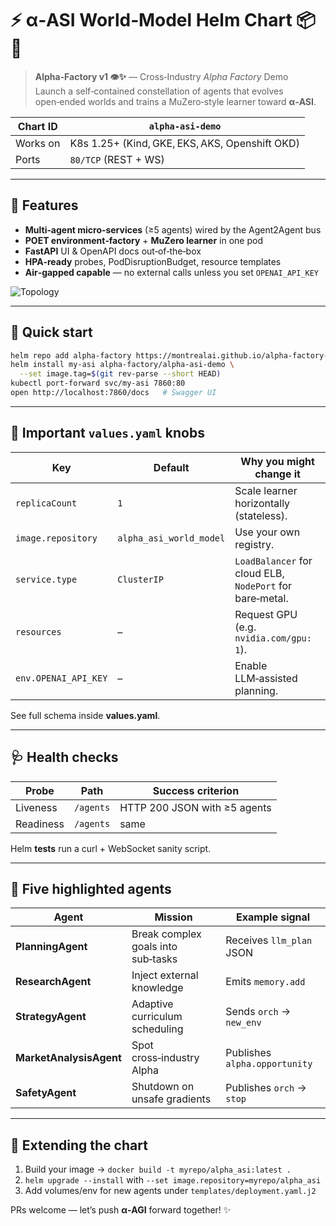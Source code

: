 # ⚡ **α‑ASI World‑Model Helm Chart** 📦💫

> **Alpha‑Factory v1 👁️✨** — Cross‑Industry *Alpha Factory* Demo  
> Launch a self‑contained constellation of agents that evolves open‑ended
> worlds and trains a MuZero‑style learner toward **α‑ASI**.

| Chart ID | `alpha-asi-demo` |
|----------|------------------|
| Works on | K8s 1.25+ (Kind, GKE, EKS, AKS, Openshift OKD) |
| Ports    | `80/TCP` (REST + WS) |

---

## 🌟 Features
* **Multi‑agent micro‑services** (≥5 agents) wired by the Agent2Agent bus
* **POET environment‑factory** + **MuZero learner** in one pod
* **FastAPI** UI & OpenAPI docs out‑of‑the‑box
* **HPA‑ready** probes, PodDisruptionBudget, resource templates
* **Air‑gapped capable** — no external calls unless you set `OPENAI_API_KEY`

![Topology](https://raw.githubusercontent.com/MontrealAI/AGI-Alpha-Agent-v0/main/docs/img/helm_topology.svg)

---

## 🚀 Quick start

```bash
helm repo add alpha-factory https://montrealai.github.io/alpha-factory-charts
helm install my-asi alpha-factory/alpha-asi-demo \
  --set image.tag=$(git rev-parse --short HEAD)
kubectl port-forward svc/my-asi 7860:80
open http://localhost:7860/docs   # Swagger UI
```

---

## 🔧 Important `values.yaml` knobs

| Key | Default | Why you might change it |
|-----|---------|-------------------------|
| `replicaCount` | `1` | Scale learner horizontally (stateless). |
| `image.repository` | `alpha_asi_world_model` | Use your own registry. |
| `service.type` | `ClusterIP` | `LoadBalancer` for cloud ELB, `NodePort` for bare‑metal. |
| `resources` | – | Request GPU (e.g. `nvidia.com/gpu: 1`). |
| `env.OPENAI_API_KEY` | – | Enable LLM‑assisted planning. |

See full schema inside **values.yaml**.

---

## 🩺 Health checks

| Probe      | Path     | Success criterion |
|------------|----------|-------------------|
| Liveness   | `/agents` | HTTP 200 JSON with ≥5 agents |
| Readiness  | `/agents` | same |

Helm **tests** run a curl + WebSocket sanity script.

---

## 🤖 Five highlighted agents

| Agent | Mission | Example signal |
|-------|---------|----------------|
| **PlanningAgent** | Break complex goals into sub‑tasks | Receives `llm_plan` JSON |
| **ResearchAgent** | Inject external knowledge | Emits `memory.add` |
| **StrategyAgent** | Adaptive curriculum scheduling | Sends `orch` → `new_env` |
| **MarketAnalysisAgent** | Spot cross‑industry Alpha | Publishes `alpha.opportunity` |
| **SafetyAgent** | Shutdown on unsafe gradients | Publishes `orch` → `stop` |

---

## 🧩 Extending the chart

1. Build your image → `docker build -t myrepo/alpha_asi:latest .`  
2. `helm upgrade --install` with `--set image.repository=myrepo/alpha_asi`  
3. Add volumes/env for new agents under `templates/deployment.yaml.j2`

PRs welcome — let’s push **α‑AGI** forward together! ✨
